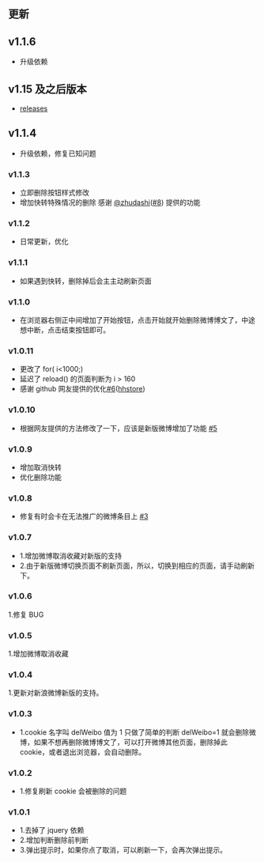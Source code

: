 ## 更新

## v1.1.6
- 升级依赖

## v1.15 及之后版本
- [releases](https://github.com/dxhuii/delWeibo/releases)

## v1.1.4
- 升级依赖，修复已知问题

### v1.1.3

- 立即删除按钮样式修改
- 增加快转特殊情况的删除 感谢 [@zhudashi](https://github.com/zhudashi)([#8](https://github.com/dxhuii/delWeibo/issues/8)) 提供的功能

### v1.1.2
- 日常更新，优化

### v1.1.1

- 如果遇到快转，删除掉后会主主动刷新页面

### v1.1.0

- 在浏览器右侧正中间增加了开始按钮，点击开始就开始删除微博博文了，中途想中断，点击结束按钮即可。

### v1.0.11

- 更改了 for( i<1000;)
- 延迟了 reload() 的页面判断为 i > 160
- 感谢 github 网友提供的优化[#6](https://github.com/dxhuii/delWeibo/issues/6)([hhstore](https://github.com/hhstore))

### v1.0.10

- 根据网友提供的方法修改了一下，应该是新版微博增加了功能 [#5](https://github.com/dxhuii/delWeibo/issues/5)

### v1.0.9

- 增加取消快转
- 优化删除功能

### v1.0.8

- 修复有时会卡在无法推广的微博条目上 [#3](https://github.com/dxhuii/delWeibo/pull/3)

### v1.0.7

- 1.增加微博取消收藏对新版的支持
- 2.由于新版微博切换页面不刷新页面，所以，切换到相应的页面，请手动刷新下。

### v1.0.6

1.修复 BUG

### v1.0.5

1.增加微博取消收藏

### v1.0.4

1.更新对新浪微博新版的支持。

### v1.0.3

- 1.cookie 名字叫 delWeibo 值为 1 只做了简单的判断 delWeibo=1 就会删除微博，如果不想再删除微博博文了，可以打开微博其他页面，删除掉此 cookie，或者退出浏览器，会自动删除。

### v1.0.2

- 1.修复刷新 cookie 会被删除的问题

### v1.0.1

- 1.去掉了 jquery 依赖
- 2.增加判断删除前判断
- 3.弹出提示时，如果你点了取消，可以刷新一下，会再次弹出提示。
